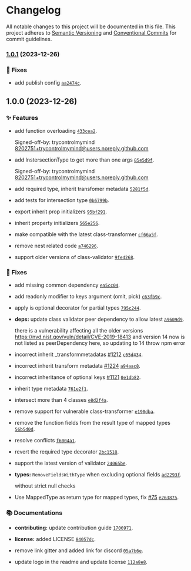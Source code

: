 # Changelog

All notable changes to this project will be documented in this file.
This project adheres to [Semantic Versioning](https://semver.org) and [Conventional Commits](https://www.conventionalcommits.org) for commit guidelines.



### [1.0.1](https://github.com/Nikaple/mapped-types/compare/v1.0.0...v1.0.1) (2023-12-26)


### 🐛 Fixes

- add publish config [` aa2474c `](https://github.com/Nikaple/mapped-types/commit/aa2474c218e7529f76fb0efcc6e91a0fb65a8f94).

## 1.0.0 (2023-12-26)


### ✨ Features

- add function overloading [` 433cea2 `](https://github.com/Nikaple/mapped-types/commit/433cea2d1069e43ab71f73321bc28d44626e0bcc).

  Signed-off-by: trycontrolmymind <8202751+trycontrolmymind@users.noreply.github.com>

- add InstersectionType to get more than one args [` 85e5d9f `](https://github.com/Nikaple/mapped-types/commit/85e5d9fa5ebfab639133af4b204cef8031c87ddb).

  Signed-off-by: trycontrolmymind <8202751+trycontrolmymind@users.noreply.github.com>

- add required type, inherit transfomer metadata [` 5281f5d `](https://github.com/Nikaple/mapped-types/commit/5281f5daa3173607e2c2a79b5315c69dfee0bdcd).


- add tests for intersection type [` 0b6799b `](https://github.com/Nikaple/mapped-types/commit/0b6799b7345fb944ca2d3caed7a710df2d2e5d4b).


- export inherit prop initializers [` 95bf291 `](https://github.com/Nikaple/mapped-types/commit/95bf29188355f0043d6faf11106fab063b8300f5).


- inherit property initializers [` 565e256 `](https://github.com/Nikaple/mapped-types/commit/565e2561b94a0908f46011a2881191df4587d91f).


- make compatible with the latest class-transformer [` cf66a5f `](https://github.com/Nikaple/mapped-types/commit/cf66a5fd40d904d24d750a3bd8e534f895defc50).


- remove nest related code [` a746296 `](https://github.com/Nikaple/mapped-types/commit/a746296530b4eede169c482c3c651e9b3f82d0ac).


- support older versions of class-validator [` 9fe4268 `](https://github.com/Nikaple/mapped-types/commit/9fe4268fbbb77afb7613760c5e7d55fd31fa49ea).




### 🐛 Fixes

- add missing common dependency [` ea5cc04 `](https://github.com/Nikaple/mapped-types/commit/ea5cc04b5ed8c910620f9040dd212d26e76b7308).


- add readonly modifier to keys argument (omit, pick) [` c63fb9c `](https://github.com/Nikaple/mapped-types/commit/c63fb9c5b30ddf1e8fee2e725328fb3261e0423a).


- apply is optional decorator for partial types [` 795c244 `](https://github.com/Nikaple/mapped-types/commit/795c24482be6f74e400e48f3729e64d498160037).


- **deps:** update class validator peer dependency to allow latest [` a9609d9 `](https://github.com/Nikaple/mapped-types/commit/a9609d9ca664b947974c4f14eec7f2e6593d4b6e).

  there is a vulnerability affecting all the older versions
  https://nvd.nist.gov/vuln/detail/CVE-2019-18413
  and version 14 now is not listed as peerDependency here, so updating to 14 throw npm error

- incorrect inherit _transformmetadatas [#1212](https://github.com/Nikaple/mapped-types/issues/1212) [` c65d434 `](https://github.com/Nikaple/mapped-types/commit/c65d434c105e30f2fd35159fd7ecbb497f67b194).


- incorrect inherit transform metadata [#1224](https://github.com/Nikaple/mapped-types/issues/1224) [` a94aac8 `](https://github.com/Nikaple/mapped-types/commit/a94aac8b79b8f44280e8c30b1c0d3392fd15bfba).


- incorrect inheritance of optional keys [#1121](https://github.com/Nikaple/mapped-types/issues/1121) [` 0e1db82 `](https://github.com/Nikaple/mapped-types/commit/0e1db827044ed5026d94e0700333abf7070909c6).


- inherit type metadata [` 761e2f1 `](https://github.com/Nikaple/mapped-types/commit/761e2f10bf2474a7e2ba45c4e1a9f52f92f08892).


- intersect more than 4 classes [` e8d2f4a `](https://github.com/Nikaple/mapped-types/commit/e8d2f4abdeb405393e0b73f1f0caced4b51df538).


- remove support for vulnerable class-transformer [` e190dba `](https://github.com/Nikaple/mapped-types/commit/e190dba8274931da2ddf93271452b7849984d2d6).


- remove the function fields from the result type of mapped types [` 56b5d0d `](https://github.com/Nikaple/mapped-types/commit/56b5d0d7501bc3600b7e02491112adf477d776af).


- resolve conflicts [` f6004a1 `](https://github.com/Nikaple/mapped-types/commit/f6004a1a5d8b79485876be6f8a128d7f8ea57ff1).


- revert the required type decorator [` 2bc1518 `](https://github.com/Nikaple/mapped-types/commit/2bc1518c733465b6d65445dcccedccc8e7db02af).


- support the latest version of validator [` 24065be `](https://github.com/Nikaple/mapped-types/commit/24065be0a1f16e6f2977e68a10571b7dec2be649).


- **types:** `RemoveFieldsWithType` when excluding optional fields [` ad2293f `](https://github.com/Nikaple/mapped-types/commit/ad2293fe84ed7d52eb350bd75e4da2b899b93ec3).

  without strict null checks

- Use MappedType<T> as return type for mapped types, fix [#75](https://github.com/Nikaple/mapped-types/issues/75) [` e263875 `](https://github.com/Nikaple/mapped-types/commit/e2638754d15d7975b59b0ecae6ad0fee812faef5).




### 📚 Documentations

- **contributing:** update contribution guide [` 1706971 `](https://github.com/Nikaple/mapped-types/commit/1706971e198422fe96de3fe86439be3805b290c9).


- **license:** added LICENSE [` 84057dc `](https://github.com/Nikaple/mapped-types/commit/84057dcd4ae78129f522c490d83226a2c688c657).


- remove link gitter and added link for discord [` 05a7b6e `](https://github.com/Nikaple/mapped-types/commit/05a7b6e5c571a884eb2be06696b38d773448e889).


- update logo in the readme and update license [` 112a8e8 `](https://github.com/Nikaple/mapped-types/commit/112a8e8830b56ee678623e758fe1ce4e4a164d09).
